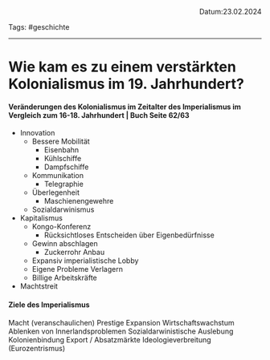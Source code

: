 <p align="right">Datum:23.02.2024</p>

Tags: #geschichte 

---

# Wie kam es zu einem verstärkten Kolonialismus im 19. Jahrhundert?
#### Veränderungen des Kolonialismus im Zeitalter des Imperialismus im Vergleich zum 16-18. Jahrhundert | Buch Seite 62/63
- Innovation
	- Bessere Mobilität
		- Eisenbahn
		- Kühlschiffe
		- Dampfschiffe
	- Kommunikation
		- Telegraphie
	- Überlegenheit
		- Maschienengewehre
	- Sozialdarwinismus
- Kapitalismus
	- Kongo-Konferenz
		- Rücksichtloses Entscheiden über Eigenbedürfnisse
	- Gewinn abschlagen
		- Zuckerrohr Anbau
	- Expansiv imperialistische Lobby
	- Eigene Probleme Verlagern
	- Billige Arbeitskräfte
- Machtstreit

#### Ziele des Imperialismus
Macht (veranschaulichen)
Prestige
Expansion
Wirtschaftswachstum
Ablenken von Innerlandsproblemen
Sozialdarwinistische Auslebung
Kolonienbindung
Export / Absatzmärkte
Ideologieverbreitung (Eurozentrismus) 
